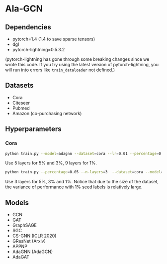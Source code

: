 # Ala-GCN

## Dependencies

- pytorch=1.4 (1.4 to save sparse tensors)
- dgl
- pytorch-lightning=0.5.3.2

(pytorch-lightning has gone through some breaking changes since we wrote this code. If you try using the latest version of pytorch-lightning, you will run into errors like `train_dataloader` not defined.) 


## Datasets

- Cora
- Citeseer
- Pubmed
- Amazon (co-purchasing network) 


## Hyperparameters 

### Cora 
```bash
python train.py --model=adagnn --dataset=cora --lr=0.01 --percentage=0.05 --n-layers=5 --dropout=0.5 --weight-decay=5e-6 --n-hidden=16 --n-epochs=200 --self-loop

```
Use 5 layers for 5% and 3%, 9 layers for 1%.

```bash
python train.py --percentage=0.05 --n-layers=3  --dataset=cora --model=adagat --lr=0.005 --dropout=0.6 --weight-decay=5.00E-04 --n-hidden=8 --n-epochs=300 --self-loop
```
Use 3 layers for 5%, 3% and 1%.
Notice that due to the size of the dataset, the variance of performance with 1% seed labels is relatively large. 



## Models

- GCN
- GAT
- GraphSAGE
- SGC
- CS-GNN (ICLR 2020)
- GResNet (Arxiv)
- APPNP
- AdaGNN (AdaGCN)
- AdaGAT
